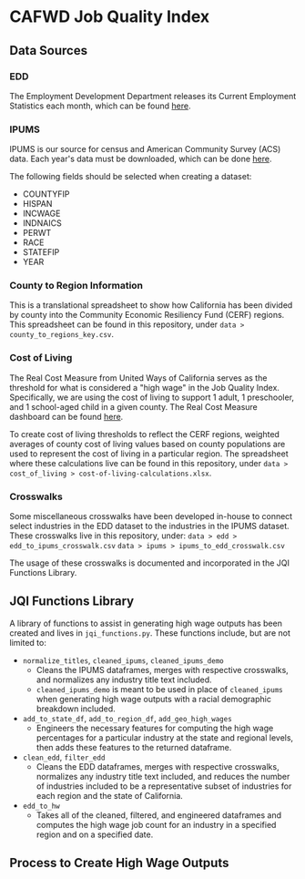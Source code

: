 # CAFWD Job Quality Index

## Data Sources

### EDD

The Employment Development Department releases its Current Employment Statistics each month, which can be found [here](https://data.edd.ca.gov/Industry-Information-/Current-Employment-Statistics-CES-/r4zm-kdcg).


### IPUMS

IPUMS is our source for census and American Community Survey (ACS) data. Each year's data must be downloaded, which can be done [here](https://usa.ipums.org/usa/).

The following fields should be selected when creating a dataset:

- COUNTYFIP
- HISPAN
- INCWAGE
- INDNAICS
- PERWT
- RACE
- STATEFIP
- YEAR

### County to Region Information

This is a translational spreadsheet to show how California has been divided by county into the Community Economic Resiliency Fund (CERF) regions. This spreadsheet can be found in this repository, under `data > county_to_regions_key.csv`.

### Cost of Living

The Real Cost Measure from United Ways of California serves as the threshold for what is considered a "high wage" in the Job Quality Index. Specifically, we are using the cost of living to support 1 adult, 1 preschooler, and 1 school-aged child in a given county. The Real Cost Measure dashboard can be found [here](https://public.tableau.com/app/profile/hgascon/viz/TheRealCostMeasureinCalifornia2021/RealCostDashboard).

To create cost of living thresholds to reflect the CERF regions, weighted averages of county cost of living values based on county populations are used to represent the cost of living in a particular region. The spreadsheet where these calculations live can be found in this repository, under `data > cost_of_living > cost-of-living-calculations.xlsx`.

### Crosswalks

Some miscellaneous crosswalks have been developed in-house to connect select industries in the EDD dataset to the industries in the IPUMS dataset. These crosswalks live in this repository, under:
`data > edd > edd_to_ipums_crosswalk.csv`
`data > ipums > ipums_to_edd_crosswalk.csv`

The usage of these crosswalks is documented and incorporated in the JQI Functions Library.

## JQI Functions Library

A library of functions to assist in generating high wage outputs has been created and lives in `jqi_functions.py`. These functions include, but are not limited to:

- `normalize_titles`, `cleaned_ipums`, `cleaned_ipums_demo`
    - Cleans the IPUMS dataframes, merges with respective crosswalks, and normalizes any industry title text included.
    - `cleaned_ipums_demo` is meant to be used in place of `cleaned_ipums` when generating high wage outputs with a racial demographic breakdown included.
- `add_to_state_df`, `add_to_region_df`, `add_geo_high_wages`
    - Engineers the necessary features for computing the high wage percentages for a particular industry at the state and regional levels, then adds these features to the returned dataframe.
- `clean_edd`, `filter_edd`
    - Cleans the EDD dataframes, merges with respective crosswalks, normalizes any industry title text included, and reduces the number of industries included to be a representative subset of industries for each region and the state of California.
- `edd_to_hw`
    - Takes all of the cleaned, filtered, and engineered dataframes and computes the high wage job count for an industry in a specified region and on a specified date.

## Process to Create High Wage Outputs

